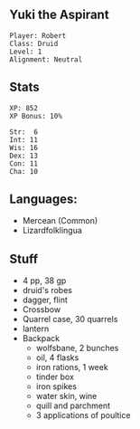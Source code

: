 
## Yuki the Aspirant

    Player: Robert
    Class: Druid
    Level: 1
    Alignment: Neutral

## Stats

    XP: 852
    XP Bonus: 10%

    Str:  6
    Int: 11
    Wis: 16
    Dex: 13
    Con: 11
    Cha: 10

## Languages:

- Mercean (Common)
- Lizardfolklingua

## Stuff

* 4 pp, 38 gp
* druid's robes
* dagger, flint
* Crossbow
* Quarrel case, 30 quarrels
* lantern
* Backpack
  * wolfsbane, 2 bunches
  * oil, 4 flasks
  * iron rations, 1 week
  * tinder box
  * iron spikes
  * water skin, wine
  * quill and parchment
  * 3 applications of poultice

